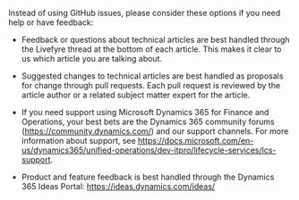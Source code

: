 Instead of using GitHub issues, please consider these options if you need help or have feedback:

-	Feedback or questions about technical articles are best handled through the Livefyre thread at the bottom of each article. This makes it clear to us which article you are talking about.

-	Suggested changes to technical articles are best handled as proposals for change through pull requests. Each pull request is reviewed by the article author or a related subject matter expert for the article.

-	If you need support using Microsoft Dynamics 365 for Finance and Operations, your best bets are the Dynamics 365 community forums (https://community.dynamics.com/) and our support channels. For more information about support, see https://docs.microsoft.com/en-us/dynamics365/unified-operations/dev-itpro/lifecycle-services/lcs-support.

-	Product and feature feedback is best handled through the Dynamics 365 Ideas Portal: https://ideas.dynamics.com/ideas/ 
